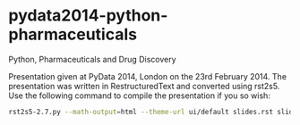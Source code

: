 pydata2014-python-pharmaceuticals
=================================

Python, Pharmaceuticals and Drug Discovery

Presentation given at PyData 2014, London on the 23rd February 2014. The presentation was 
written in RestructuredText and converted using rst2s5. Use the following command to compile
the presentation if you so wish:

```bash
rst2s5-2.7.py --math-output=html --theme-url ui/default slides.rst slides.html
```

